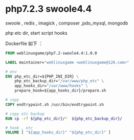 # php7.2.3  swoole4.4

swoole , redis , imagick , composer ,pdo_mysql, mongodb

php etc dir, start script hooks

Dockerfile 如下 ：

```Dockerfile
FROM weblinuxgame/php7.2-swoole4.4:1.0.0

LABEL maintainer="weblinuxgame <weblinuxgame@126.com>"

# env
ENV php_etc_dir=${PHP_INI_DIR} \
    php_etc_backup_dir="/var/www/php_etc" \
    app_hooks_dir="/var/www/hooks" \
    prepare_hook=${app_hooks_dir}/prepare.sh

# copy
COPY endtrypoint.sh /usr/bin/endtrypoint.sh

# copy etc backup
RUN cp -rf ${php_etc_dir}/*  ${php_etc_backup_dir}/

# hook , etc
VOLUME [ "${app_hooks_dir}" "${php_etc_dir}" ]

```
